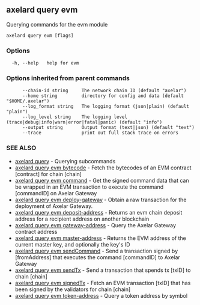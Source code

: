 ## axelard query evm

Querying commands for the evm module

```
axelard query evm [flags]
```

### Options

```
  -h, --help   help for evm
```

### Options inherited from parent commands

```
      --chain-id string     The network chain ID (default "axelar")
      --home string         directory for config and data (default "$HOME/.axelar")
      --log_format string   The logging format (json|plain) (default "plain")
      --log_level string    The logging level (trace|debug|info|warn|error|fatal|panic) (default "info")
      --output string       Output format (text|json) (default "text")
      --trace               print out full stack trace on errors
```

### SEE ALSO

* [axelard query](axelard_query.md)	 - Querying subcommands
* [axelard query evm bytecode](axelard_query_evm_bytecode.md)	 - Fetch the bytecodes of an EVM contract [contract] for chain [chain]
* [axelard query evm command](axelard_query_evm_command.md)	 - Get the signed command data that can be wrapped in an EVM transaction to execute the command [commandID] on Axelar Gateway
* [axelard query evm deploy-gateway](axelard_query_evm_deploy-gateway.md)	 - Obtain a raw transaction for the deployment of Axelar Gateway.
* [axelard query evm deposit-address](axelard_query_evm_deposit-address.md)	 - Returns an evm chain deposit address for a recipient address on another blockchain
* [axelard query evm gateway-address](axelard_query_evm_gateway-address.md)	 - Query the Axelar Gateway contract address
* [axelard query evm master-address](axelard_query_evm_master-address.md)	 - Returns the EVM address of the current master key, and optionally the key's ID
* [axelard query evm sendCommand](axelard_query_evm_sendCommand.md)	 - Send a transaction signed by [fromAddress] that executes the command [commandID] to Axelar Gateway
* [axelard query evm sendTx](axelard_query_evm_sendTx.md)	 - Send a transaction that spends tx [txID] to chain [chain]
* [axelard query evm signedTx](axelard_query_evm_signedTx.md)	 - Fetch an EVM transaction [txID] that has been signed by the validators for chain [chain]
* [axelard query evm token-address](axelard_query_evm_token-address.md)	 - Query a token address by symbol

